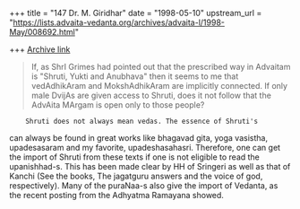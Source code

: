+++
title = "147 Dr. M. Giridhar"
date = "1998-05-10"
upstream_url = "https://lists.advaita-vedanta.org/archives/advaita-l/1998-May/008692.html"

+++
[Archive link](https://lists.advaita-vedanta.org/archives/advaita-l/1998-May/008692.html)

> If, as ShrI Grimes had pointed out that the prescribed way in
>Advaitam is "Shruti, Yukti and Anubhava" then it seems to me that
>vedAdhikAram and MokshAdhikAram are implicitly connected.  If only
>male DvijAs are given access to Shruti, does it not follow that the
>AdvAita MArgam is open only to those people?

        Shruti does not always mean vedas. The essence of Shruti's
can always be found in great works like bhagavad gita, yoga vasistha,
upadesasaram and my favorite, upadeshasahasri. Therefore, one can
get the import of Shruti from these texts if one is not eligible
to read the upanishhad-s. This has been made clear by HH of Sringeri
as well as that of Kanchi (See the books, The jagatguru answers
and the voice of god, respectively).  Many of the puraNaa-s also
give the import of Vedanta, as the recent posting from the
Adhyatma Ramayana showed.


